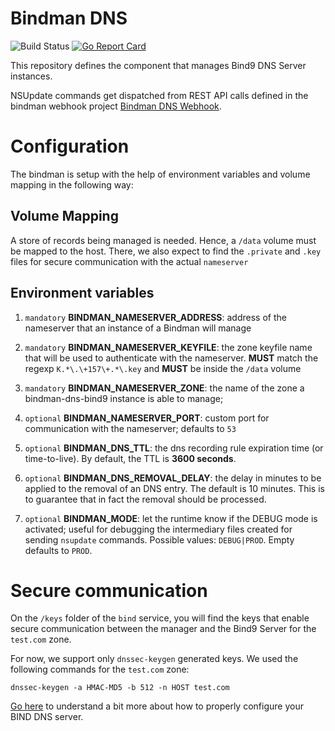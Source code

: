 # Bindman DNS
![Build Status](https://travis-ci.com/labbsr0x/bindman-dns-bind9.svg?branch=master)
[![Go Report Card](https://goreportcard.com/badge/github.com/labbsr0x/bindman-dns-bind9)](https://goreportcard.com/report/github.com/labbsr0x/bindman-dns-bind9)

This repository defines the component that manages Bind9 DNS Server instances.

NSUpdate commands get dispatched from REST API calls defined in the bindman webhook project [Bindman DNS Webhook](https://github.com/labbsr0x/sandman-dns-webhook).

# Configuration

The bindman is setup with the help of environment variables and volume mapping in the following way: 

## Volume Mapping

A store of records being managed is needed. Hence, a `/data` volume must be mapped to the host. There, we also expect to find the `.private` and `.key` files for secure communication with the actual `nameserver`

## Environment variables

1. `mandatory` **BINDMAN_NAMESERVER_ADDRESS**: address of the nameserver that an instance of a Bindman will manage

2. `mandatory` **BINDMAN_NAMESERVER_KEYFILE**: the zone keyfile name that will be used to authenticate with the nameserver. **MUST** match the regexp `K.*\.\+157\+.*\.key` and **MUST** be inside the `/data` volume

3. `mandatory` **BINDMAN_NAMESERVER_ZONE**: the name of the zone a bindman-dns-bind9 instance is able to manage;

4. `optional` **BINDMAN_NAMESERVER_PORT**: custom port for communication with the nameserver; defaults to `53`

5. `optional` **BINDMAN_DNS_TTL**: the dns recording rule expiration time (or time-to-live). By default, the TTL is **3600 seconds**.

6. `optional` **BINDMAN_DNS_REMOVAL_DELAY**: the delay in minutes to be applied to the removal of an DNS entry. The default is 10 minutes. This is to guarantee that in fact the removal should be processed.

7. `optional` **BINDMAN_MODE**: let the runtime know if the DEBUG mode is activated; useful for debugging the intermediary files created for sending `nsupdate` commands. Possible values: `DEBUG|PROD`. Empty defaults to `PROD`.

# Secure communication

On the `/keys` folder of the `bind` service, you will find the keys that enable secure communication between the manager and the Bind9 Server for the `test.com` zone.

For now, we support only `dnssec-keygen` generated keys. We used the following commands for the `test.com` zone:

```
dnssec-keygen -a HMAC-MD5 -b 512 -n HOST test.com
```

[Go here](http://www.firewall.cx/linux-knowledgebase-tutorials/system-and-network-services/831-linux-bind-ipadd-data-file.html) to understand a bit more about how to properly configure your BIND DNS server.
